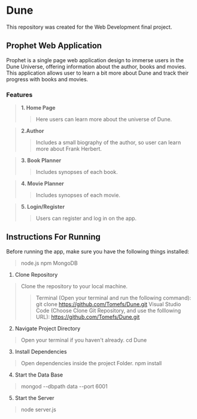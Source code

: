 # Dune
This repository was created for the Web Development final project.

## Prophet Web Application

Prophet is a single page web application design to immerse users in the Dune Universe, offering information about the author, books and movies. This application allows user to learn a bit more about Dune and track their progress with books and movies.

### Features
> **1. Home Page**
>> Here users can learn more about the universe of Dune.

> **2.Author**
>> Includes a small biography of the author, so user can learn more about Frank Herbert.

> **3. Book Planner**
>> Includes synopses of each book.

> **4. Movie Planner**
>> Includes synopses of each movie.

> **5. Login/Register**
>> Users can register and log in on the app.

## Instructions For Running 
Before running the app, make sure you have the following things installed:
> node.js
> npm
> MongoDB

1. Clone Repository
> Clone the repository to your local machine.
>> Terminal (Open your terminal and run the following command):
>> git clone https://github.com/Tomefs/Dune.git
>> Visual Studio Code (Choose Clone Git Repository, and use the folllowing URL):
>> https://github.com/Tomefs/Dune.git

2. Navigate Project Directory
>  Open your terminal if you haven't already.
> cd Dune 

3. Install Dependencies
> Open dependencies inside the project Folder.
> npm install

4. Start the Data Base
> mongod --dbpath data --port 6001

5. Start the Server
> node server.js
